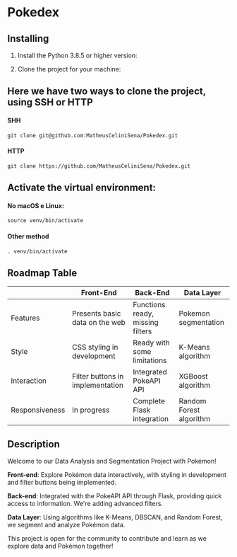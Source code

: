 # Pokedex


## Installing

  

1. Install the Python 3.8.5 or higher version:

  

2. Clone the project for your machine:

  

## Here we have two ways to clone the project, using SSH or HTTP

#### SHH
```
git clone git@github.com:MatheusCeliniSena/Pokedex.git
```
#### HTTP
```
git clone https://github.com/MatheusCeliniSena/Pokedex.git
```
## Activate the virtual environment:

#### No macOS e Linux:
```
source venv/bin/activate
```
#### Other method
```
. venv/bin/activate 
```
## Roadmap Table

|                |Front-End                                      |Back-End                                      |Data Layer                  |
|----------------|-------------------------------------------|---------------------------------------|-----------------------|
|Features        |Presents basic data on the web            |Functions ready, missing filters    |Pokemon segmentation   |
|Style           |CSS styling in development              |Ready with some limitations       |K-Means algorithm     |
|Interaction     |Filter buttons in implementation        |Integrated PokeAPI API              |XGBoost algorithm       |
|Responsiveness  |In progress                              |Complete Flask integration         |Random Forest algorithm|



## Description

Welcome to our Data Analysis and Segmentation Project with Pokémon!

**Front-end**: Explore Pokémon data interactively, with styling in development and filter buttons being implemented.

**Back-end**: Integrated with the PokeAPI API through Flask, providing quick access to information. We're adding advanced filters.

**Data Layer**: Using algorithms like K-Means, DBSCAN, and Random Forest, we segment and analyze Pokémon data.

This project is open for the community to contribute and learn as we explore data and Pokémon together!
